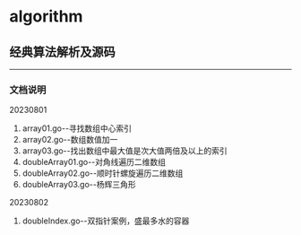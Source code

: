 # algorithm
## 经典算法解析及源码

---
### 文档说明
20230801
1. array01.go--寻找数组中心索引
2. array02.go--数组数值加一
3. array03.go--找出数组中最大值是次大值两倍及以上的索引
4. doubleArray01.go--对角线遍历二维数组
5. doubleArray02.go--顺时针螺旋遍历二维数组
6. doubleArray03.go--杨辉三角形

20230802
1. doubleIndex.go--双指针案例，盛最多水的容器
